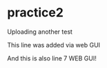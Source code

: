 # practice2

Uploading another test

This line was added via web GUI

And this is also line 7 WEB GUI!
